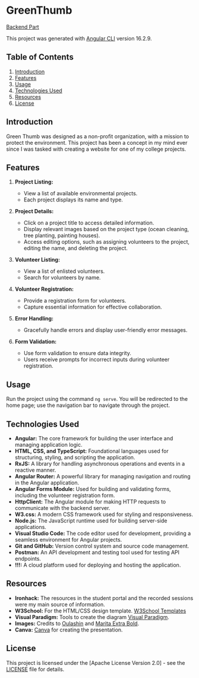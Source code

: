 # GreenThumb
[Backend Part](https://github.com/Rie0/MidtermProject_GreenThumb)

This project was generated with [Angular CLI](https://github.com/angular/angular-cli) version 16.2.9.

## Table of Contents

1. [Introduction](#introduction)
2. [Features](#features)
3. [Usage](#usage)
4. [Technologies Used](#technologies-used)
5. [Resources](#Resources)
6. [License](#license)

## Introduction

Green Thumb was designed as a non-profit organization, with a mission to protect the environment. This project has been a concept in my mind ever since I was tasked with creating a website for one of my college projects.

## Features

1. **Project Listing:**
   - View a list of available environmental projects.
   - Each project displays its name and type.

2. **Project Details:**
   - Click on a project title to access detailed information.
   - Display relevant images based on the project type (ocean cleaning, tree planting, painting houses).
   - Access editing options, such as assigning volunteers to the project, editing the name, and deleting the project.

3. **Volunteer Listing:**
   - View a list of enlisted volunteers.
   - Search for volunteers by name.

4. **Volunteer Registration:**
   - Provide a registration form for volunteers.
   - Capture essential information for effective collaboration.

5. **Error Handling:**
   - Gracefully handle errors and display user-friendly error messages.

6. **Form Validation:**
   - Use form validation to ensure data integrity.
   - Users receive prompts for incorrect inputs during volunteer registration.
     

## Usage

Run the project using the command `ng serve`. You will be redirected to the home page; use the navigation bar to navigate through the project.


## Technologies Used

- **Angular:** The core framework for building the user interface and managing application logic.
- **HTML, CSS, and TypeScript:** Foundational languages used for structuring, styling, and scripting the application.
- **RxJS:** A library for handling asynchronous operations and events in a reactive manner.
- **Angular Router:** A powerful library for managing navigation and routing in the Angular application.
- **Angular Forms Module:** Used for building and validating forms, including the volunteer registration form.
- **HttpClient:** The Angular module for making HTTP requests to communicate with the backend server.
- **W3.css:** A modern CSS framework used for styling and responsiveness.
- **Node.js:** The JavaScript runtime used for building server-side applications.
- **Visual Studio Code:** The code editor used for development, providing a seamless environment for Angular projects.
- **Git and GitHub:** Version control system and source code management.
- **Postman:** An API development and testing tool used for testing API endpoints.
- **!!!:** A cloud platform used for deploying and hosting the application.


## Resources

- **Ironhack:** The resources in the student portal and the recorded sessions were my main source of information.
- **W3School:** For the HTML/CSS design template. [W3School Templates](https://www.w3schools.com/w3css/w3css_templates.asp)
- **Visual Paradigm:** Tools to create the diagram [Visual Paradigm](https://online.visual-paradigm.com/).
- **Images:** Credits to [Oulashin](https://unsplash.com/@oulashin) and [Marita Extra Bold](https://unsplash.com/@maritaextrabold).
- **Canva:** [Canva](https://www.canva.com/) for creating the presentation.

## License

This project is licensed under the [Apache License Version 2.0] - see the [LICENSE](LICENSE) file for details.

